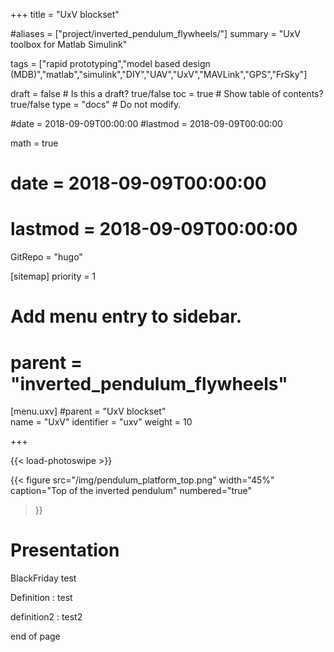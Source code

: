 ﻿+++
title = "UxV blockset"

#aliases = ["project/inverted_pendulum_flywheels/"]
summary = "UxV toolbox for Matlab Simulink"

tags = ["rapid prototyping","model based design (MDB)","matlab","simulink","DIY","UAV","UxV","MAVLink","GPS","FrSky"]

draft = false  # Is this a draft? true/false
toc = true  # Show table of contents? true/false
type = "docs"  # Do not modify.

#date = 2018-09-09T00:00:00
#lastmod = 2018-09-09T00:00:00

math = true

# date = 2018-09-09T00:00:00
# lastmod = 2018-09-09T00:00:00

GitRepo = "hugo"

[sitemap]
    priority = 1

# Add menu entry to sidebar.
# parent = "inverted_pendulum_flywheels"
[menu.uxv]
    #parent = "UxV blockset"    
    name = "UxV"
    identifier = "uxv"
    weight = 10 

+++

<!-- Enable Photo Swipe + gallery features -->
{{< load-photoswipe >}}

{{< figure
src="/img/pendulum_platform_top.png"
width="45%"
caption="Top of the inverted pendulum"
numbered="true"
>}}

# Presentation

BlackFriday test

Definition
: test

definition2
: test2

end of page